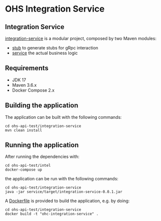 # OHS Integration Service

## Integration Service

[integration-service](ohs-api-test/integration-service/) is a modular project, composed by two Maven modules:

- [stub](ohs-api-test/integration-service/stub) to generate stubs for gRpc interaction
- [service](ohs-api-test/integration-service/service) the actual business logic

## Requirements

-  JDK 17
-  Maven 3.6.x
-  Docker Compose 2.x

## Building the application

The application can be built with the following commands:

```
cd ohs-api-test/integration-service
mvn clean install
```

## Running the application

After running the dependencies with:

```
cd ohs-api-test/intel
docker-compose up
```

the application can be run with the following commands:

```
cd ohs-api-test/integration-service
java -jar service/target/integration-service-0.0.1.jar
```

A [Dockerfile](ohs-api-test/Dockerfile) is provided to build the application, e.g. by doing:

```
cd ohs-api-test/integration-service
docker build -t "ohc-integration-service" .
```

